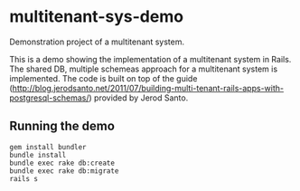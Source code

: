 multitenant-sys-demo
====================

Demonstration project of a multitenant system.

This is a demo showing the implementation of a multitenant system in Rails. The shared DB, multiple schemeas approach for a multitenant system is implemented. The code is built on top of the guide (http://blog.jerodsanto.net/2011/07/building-multi-tenant-rails-apps-with-postgresql-schemas/) provided by Jerod Santo.

## Running the demo


    gem install bundler
    bundle install
    bundle exec rake db:create
    bundle exec rake db:migrate
    rails s